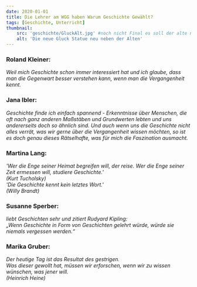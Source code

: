 ```yaml
---
date: 2020-01-01
title: Die Lehrer am WGG haben Warum Geschichte Gewählt?
tags: [Geschichte, Unterricht]
thumbnail: 
    src: 'geschichte/GluckAlt.jpg' #noch nicht Final es soll der alte neben einem neuen editiert werden (siehe alt text)
    alt: 'Die neue Gluck Statue neu neben der Alten'
---
```


### Roland Kleiner:
*Weil mich Geschichte schon immer interessiert hat und ich glaube, dass man die Gegenwart besser verstehen kann, wenn man die Vergangenheit kennt.*

### Jana Ibler:
*Geschichte finde ich einfach spannend - Erkenntnisse über Menschen, die oft nach ganz anderen Maßstäben und Grundwerten lebten und uns andererseits doch so ähnlich sind. Und auch wenn uns die Geschichte nicht alles verrät, was wir gerne über die Vergangenheit wissen möchten, so ist es doch genau dieses Rätselhafte, was für mich die Faszination ausmacht.*

### Martina Lang:
*'Wer die Enge seiner Heimat begreifen will, der reise. Wer die Enge seiner Zeit ermessen will, studiere Geschichte.' <br>
(Kurt Tucholsky) <br>
'Die Geschichte kennt kein letztes Wort.'<br>
(Willy Brandt)*

### Susanne Sperber: 
*liebt Geschichten sehr und zitiert Rudyard Kipling: <br>
„Wenn Geschichte in Form von Geschichten gelehrt würde, würde sie niemals vergessen werden.“*

### Marika Gruber:
*Der heutige Tag ist das Resultat des gestrigen. <br>
Was dieser gewollt hat, müssen wir erforschen, wenn wir zu wissen wünschen, was jener will. <br>
(Heinrich Heine)*